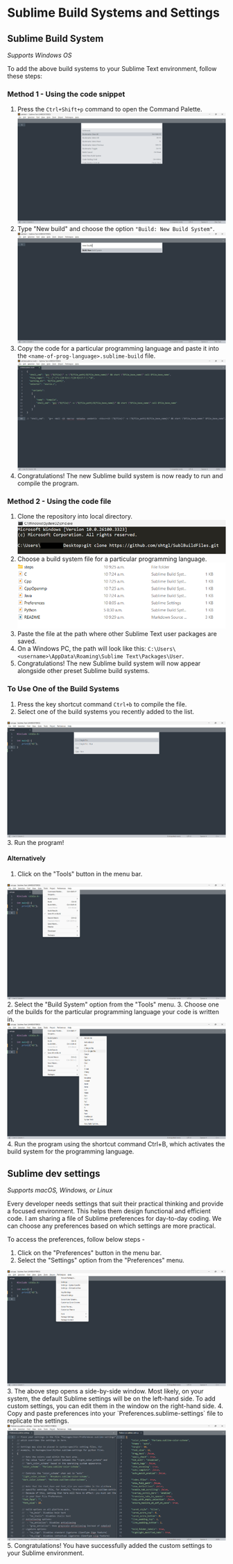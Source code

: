 # Sublime Build Systems and Settings
## Sublime Build System

*Supports Windows OS*

To add the above build systems to your Sublime Text environment, follow these steps:

### Method 1 - Using the code snippet
1. Press the `Ctrl+Shift+p` command to open the Command Palette. <div align="center"> <img src="steps/1.png"> </div>
2. Type "New build" and choose the option `"Build: New Build System"`. <div align="center"> <img src="steps/2.png"> </div>
3. Copy the code for a particular programming language and paste it into the `<name-of-prog-language>.sublime-build` file. <div align="center" > <img src="steps/3.png"> </div>
4. Congratulations! The new Sublime build system is now ready to run and compile the program.

### Method 2 - Using the code file
1. Clone the repository into local directory. <div align="center" > <img src="steps/4.png"> </div>
2. Choose a build system file for a particular programming language. <div align="center" > <img src="steps/5.png"> </div>
3. Paste the file at the path where other Sublime Text user packages are saved.
4. On a Windows PC, the path will look like this: `C:\Users\<username>\AppData\Roaming\Sublime Text\Packages\User`.
5. Congratulations! The new Sublime build system will now appear alongside other preset Sublime build systems.

### To Use One of the Build Systems
1. Press the key shortcut command `Ctrl+b` to compile the file.
2. Select one of the build systems you recently added to the list.
<div align="center" > <img src="steps/6.png"> </div>
3. Run the program!

#### Alternatively
1. Click on the "Tools" button in the menu bar.
<div align="center" > <img src="steps/7.png"> </div>
2. Select the "Build System" option from the "Tools" menu.
3. Choose one of the builds for the particular programming language your code is written in.
<div align="center" > <img src="steps/8.png"> </div>
4. Run the program using the shortcut command Ctrl+B, which activates the build system for the programming language.

## Sublime dev settings
*Supports macOS, Windows, or Linux*

Every developer needs settings that suit their practical thinking and provide a focused environment. This helps them design functional and efficient code. I am sharing a file of Sublime preferences for day-to-day coding. We can choose any preferences based on which settings are more practical. 

To access the preferences, follow below steps - 
1. Click on the "Preferences" button in the menu bar.
2. Select the "Settings" option from the "Preferences" menu.
<div align="center" > <img src="steps/9.png"> </div>
3. The above step opens a side-by-side window. Most likely, on your system, the default Sublime settings will be on the left-hand side. To add custom settings, you can edit them in the window on the right-hand side.
4. Copy and paste preferences into your `Preferences.sublime-settings` file to replicate the settings.
<div align="center" > <img src="steps/10.png"> </div>
5. Congratulations! You have successfully added the custom settings to your Sublime environment.
